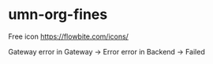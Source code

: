 # umn-org-fines

Free icon
https://flowbite.com/icons/

Gateway
error in Gateway -> Error
error in Backend -> Failed

